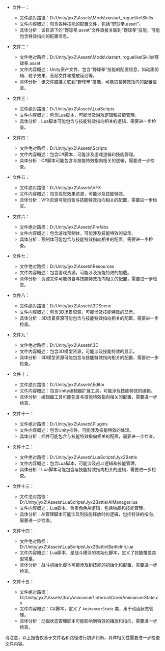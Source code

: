 * 文件一：
    * 文件绝对路径：D:/Unity/jyx2\Assets\Mods\xiastart_roguelike\Skills
    * 文件内容概述：包含各种技能的配置文件，包括“野球拳.asset”。
    * 具体分析：该目录下的“野球拳.asset”文件直接关联到“野球拳”技能，可能包含特效指向的配置信息。

* 文件二：
    * 文件绝对路径：D:/Unity/jyx2\Assets\Mods\xiastart_roguelike\Skills\野球拳.asset
    * 文件内容概述：Unity资产文件，包含“野球拳”技能的配置信息，如动画剪辑、粒子效果、音频文件和播放延迟等。
    * 具体分析：该文件直接关联到“野球拳”技能，可能包含特效指向的配置信息。

* 文件三：
    * 文件绝对路径：D:/Unity/jyx2\Assets\LuaScripts
    * 文件内容概述：包含Lua脚本，可能涉及游戏逻辑和技能管理。
    * 具体分析：Lua脚本可能包含与技能特效指向相关的逻辑，需要进一步检查。

* 文件四：
    * 文件绝对路径：D:/Unity/jyx2\Assets\Scripts
    * 文件内容概述：包含C#脚本，可能涉及游戏逻辑和技能管理。
    * 具体分析：C#脚本可能包含与技能特效指向相关的逻辑，需要进一步检查。

* 文件五：
    * 文件绝对路径：D:/Unity/jyx2\Assets\VFX
    * 文件内容概述：包含视觉效果资源，可能涉及技能特效。
    * 具体分析：VFX资源可能包含与技能特效指向相关的配置，需要进一步检查。

* 文件六：
    * 文件绝对路径：D:/Unity/jyx2\Assets\Prefabs
    * 文件内容概述：包含游戏预制体，可能涉及技能特效的显示。
    * 具体分析：预制体可能包含与技能特效指向相关的配置，需要进一步检查。

* 文件七：
    * 文件绝对路径：D:/Unity/jyx2\Assets\Resources
    * 文件内容概述：包含游戏资源，可能涉及技能特效的加载。
    * 具体分析：资源文件可能包含与技能特效指向相关的配置，需要进一步检查。

* 文件八：
    * 文件绝对路径：D:/Unity/jyx2\Assets\3DScene
    * 文件内容概述：包含3D场景资源，可能涉及技能特效的显示。
    * 具体分析：3D场景资源可能包含与技能特效指向相关的配置，需要进一步检查。

* 文件九：
    * 文件绝对路径：D:/Unity/jyx2\Assets\3D
    * 文件内容概述：包含3D模型资源，可能涉及技能特效的显示。
    * 具体分析：3D模型资源可能包含与技能特效指向相关的配置，需要进一步检查。

* 文件十：
    * 文件绝对路径：D:/Unity/jyx2\Assets\Editor
    * 文件内容概述：包含Unity编辑器扩展工具，可能涉及技能特效的编辑。
    * 具体分析：编辑器工具可能包含与技能特效指向相关的配置，需要进一步检查。

* 文件十一：
    * 文件绝对路径：D:/Unity/jyx2\Assets\Plugins
    * 文件内容概述：包含Unity插件，可能涉及技能特效的处理。
    * 具体分析：插件可能包含与技能特效指向相关的配置，需要进一步检查。

* 文件十二：
    * 文件绝对路径：D:/Unity/jyx2\Assets\LuaScripts\Jyx2Battle
    * 文件内容概述：包含Lua脚本，可能涉及战斗逻辑和技能管理。
    * 具体分析：Lua脚本可能包含与技能特效指向相关的逻辑，需要进一步检查。

* 文件十三：
    * 文件绝对路径：D:/Unity/jyx2\Assets\LuaScripts\Jyx2Battle\AIManager.lua
    * 文件内容概述：Lua脚本，负责角色AI逻辑，包括物品和技能管理。
    * 具体分析：AI管理脚本可能涉及到技能释放时的逻辑，包括特效的指向，需要进一步检查。

* 文件十四：
    * 文件绝对路径：D:/Unity/jyx2\Assets\LuaScripts\Jyx2Battle\BattleInit.lua
    * 文件内容概述：Lua脚本，是战斗模块的初始化脚本，定义了技能覆盖类型常量。
    * 具体分析：战斗初始化脚本可能涉及到技能的初始化和配置，需要进一步检查。

* 文件十五：
    * 文件绝对路径：D:/Unity/jyx2\Assets\3rd\Animancer\Internal\Core\AnimancerState.cs
    * 文件内容概述：C#脚本，定义了 `AnimancerState` 类，用于动画状态管理。
    * 具体分析：动画状态管理脚本可能影响到特效的播放和指向，需要进一步检查。

请注意，以上报告仅基于文件名和路径进行初步判断，具体相关性需要进一步检查文件内容。